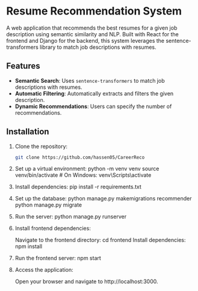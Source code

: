 # Resume Recommendation System

A web application that recommends the best resumes for a given job description using semantic similarity and NLP. Built with React for the frontend and Django for the backend, this system leverages the sentence-transformers library to match job descriptions with resumes.

## Features
- **Semantic Search**: Uses `sentence-transformers` to match job descriptions with resumes.
- **Automatic Filtering**: Automatically extracts and filters the given description.
- **Dynamic Recommendations**: Users can specify the number of recommendations.

## Installation

1. Clone the repository:
   ```bash
   git clone https://github.com/hassen05/CareerReco

2. Set up a virtual environment:
    python -m venv venv
    source venv/bin/activate  # On Windows: venv\Scripts\activate

3. Install dependencies:
    pip install -r requirements.txt

4. Set up the database:
    python manage.py makemigrations recommender
    python manage.py migrate

5. Run the server:
    python manage.py runserver
7. Install frontend dependencies:

    Navigate to the frontend directory:
        cd frontend
    Install dependencies:
        npm install
8. Run the frontend server:
    npm start
9. Access the application:

    Open your browser and navigate to http://localhost:3000.